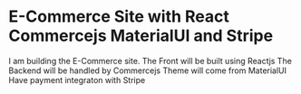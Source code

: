 # E-Commerce Site with React Commercejs MaterialUI and Stripe

I am building the E-Commerce site.
The Front will be built using Reactjs
The Backend will be handled by Commercejs
Theme will come from MaterialUI
Have payment integraton with Stripe

